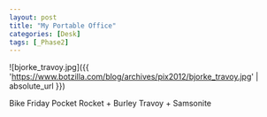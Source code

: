 ```yaml
---
layout: post
title: "My Portable Office"
categories: [Desk]
tags: [_Phase2]
---
```



![bjorke_travoy.jpg]({{ 'https://www.botzilla.com/blog/archives/pix2012/bjorke_travoy.jpg' | absolute_url }})


Bike Friday Pocket Rocket + Burley Travoy + Samsonite

